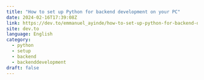 ```yaml
---
title: "How to set up Python for backend development on your PC"
date: 2024-02-16T17:39:08Z
link: https://dev.to/emmanuel_ayinde/how-to-set-up-python-for-backend-development-on-your-pc-2blb?utm_medium=RSS&utm_source=news.12bit.vn
site: dev.to
language: English
category:
  - python
  - setup
  - backend
  - backenddevelopment
draft: false
---
```

